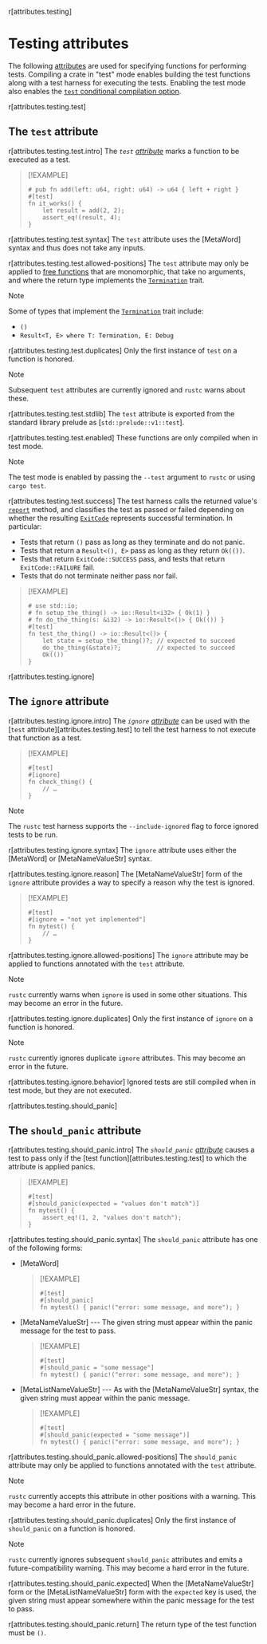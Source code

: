r[attributes.testing]
# Testing attributes

The following [attributes] are used for specifying functions for performing
tests. Compiling a crate in "test" mode enables building the test functions
along with a test harness for executing the tests. Enabling the test mode also
enables the [`test` conditional compilation option].

r[attributes.testing.test]
## The `test` attribute

r[attributes.testing.test.intro]
The *`test` [attribute][attributes]* marks a function to be executed as a test.

> [!EXAMPLE]
> ```rust,no_run
> # pub fn add(left: u64, right: u64) -> u64 { left + right }
> #[test]
> fn it_works() {
>     let result = add(2, 2);
>     assert_eq!(result, 4);
> }
> ```

r[attributes.testing.test.syntax]
The `test` attribute uses the [MetaWord] syntax and thus does not take any inputs.

r[attributes.testing.test.allowed-positions]
The `test` attribute may only be applied to [free functions] that are monomorphic, that take no arguments, and where the return type implements the [`Termination`] trait.

> [!NOTE]
> Some of types that implement the [`Termination`] trait include:
> * `()`
> * `Result<T, E> where T: Termination, E: Debug`

r[attributes.testing.test.duplicates]
Only the first instance of `test` on a function is honored.

> [!NOTE]
> Subsequent `test` attributes are currently ignored and `rustc` warns about these.

<!-- TODO: This is a minor lie. Currently rustc warns that duplicates are ignored, but it then generates multiple test entries with the same name. I would vote for rejecting this in the future. -->

r[attributes.testing.test.stdlib]
The `test` attribute is exported from the standard library prelude as [`std::prelude::v1::test`].

r[attributes.testing.test.enabled]
These functions are only compiled when in test mode.

> [!NOTE]
> The test mode is enabled by passing the `--test` argument to `rustc` or using `cargo test`.

r[attributes.testing.test.success]
The test harness calls the returned value's [`report`] method, and classifies the test as passed or failed depending on whether the resulting [`ExitCode`] represents successful termination.
In particular:
* Tests that return `()` pass as long as they terminate and do not panic.
* Tests that return a `Result<(), E>` pass as long as they return `Ok(())`.
* Tests that return `ExitCode::SUCCESS` pass, and tests that return `ExitCode::FAILURE` fail.
* Tests that do not terminate neither pass nor fail.

> [!EXAMPLE]
> ```rust,no_run
> # use std::io;
> # fn setup_the_thing() -> io::Result<i32> { Ok(1) }
> # fn do_the_thing(s: &i32) -> io::Result<()> { Ok(()) }
> #[test]
> fn test_the_thing() -> io::Result<()> {
>     let state = setup_the_thing()?; // expected to succeed
>     do_the_thing(&state)?;          // expected to succeed
>     Ok(())
> }
> ```

r[attributes.testing.ignore]
## The `ignore` attribute

r[attributes.testing.ignore.intro]
The *`ignore` [attribute][attributes]* can be used with the [`test` attribute][attributes.testing.test] to tell the test harness to not execute that function as a test.

> [!EXAMPLE]
> ```rust,no_run
> #[test]
> #[ignore]
> fn check_thing() {
>     // …
> }
> ```

> [!NOTE]
> The `rustc` test harness supports the `--include-ignored` flag to force ignored tests to be run.

r[attributes.testing.ignore.syntax]
The `ignore` attribute uses either the [MetaWord] or [MetaNameValueStr] syntax.

r[attributes.testing.ignore.reason]
The [MetaNameValueStr] form of the `ignore` attribute provides a way to specify a reason why the test is ignored.

> [!EXAMPLE]
> ```rust,no_run
> #[test]
> #[ignore = "not yet implemented"]
> fn mytest() {
>     // …
> }
> ```

r[attributes.testing.ignore.allowed-positions]
The `ignore` attribute may be applied to functions annotated with the `test` attribute.

> [!NOTE]
> `rustc` currently warns when `ignore` is used in some other situations. This may become an error in the future.

r[attributes.testing.ignore.duplicates]
Only the first instance of `ignore` on a function is honored.

> [!NOTE]
> `rustc` currently ignores duplicate `ignore` attributes. This may become an error in the future.

r[attributes.testing.ignore.behavior]
Ignored tests are still compiled when in test mode, but they are not executed.

r[attributes.testing.should_panic]
## The `should_panic` attribute

r[attributes.testing.should_panic.intro]
The *`should_panic` [attribute][attributes]* causes a test to pass only if the [test function][attributes.testing.test] to which the attribute is applied panics.

> [!EXAMPLE]
> ```rust,no_run
> #[test]
> #[should_panic(expected = "values don't match")]
> fn mytest() {
>     assert_eq!(1, 2, "values don't match");
> }
> ```

r[attributes.testing.should_panic.syntax]
The `should_panic` attribute has one of the following forms:

- [MetaWord]
  > [!EXAMPLE]
  > ```rust,no_run
  > #[test]
  > #[should_panic]
  > fn mytest() { panic!("error: some message, and more"); }
  > ```

- [MetaNameValueStr] --- The given string must appear within the panic message for the test to pass.
  > [!EXAMPLE]
  > ```rust,no_run
  > #[test]
  > #[should_panic = "some message"]
  > fn mytest() { panic!("error: some message, and more"); }
  > ```

- [MetaListNameValueStr] --- As with the [MetaNameValueStr] syntax, the given string must appear within the panic message.
  > [!EXAMPLE]
  > ```rust,no_run
  > #[test]
  > #[should_panic(expected = "some message")]
  > fn mytest() { panic!("error: some message, and more"); }
  > ```

r[attributes.testing.should_panic.allowed-positions]
The `should_panic` attribute may only be applied to functions annotated with the `test` attribute.

> [!NOTE]
> `rustc` currently accepts this attribute in other positions with a warning. This may become a hard error in the future.

r[attributes.testing.should_panic.duplicates]
Only the first instance of `should_panic` on a function is honored.

> [!NOTE]
> `rustc` currently ignores subsequent `should_panic` attributes and emits a future-compatibility warning. This may become a hard error in the future.

r[attributes.testing.should_panic.expected]
When the [MetaNameValueStr] form or the [MetaListNameValueStr] form with the `expected` key is used, the given string must appear somewhere within the panic message for the test to pass.

r[attributes.testing.should_panic.return]
The return type of the test function must be `()`.

[`Termination`]: std::process::Termination
[`report`]: std::process::Termination::report
[`test` conditional compilation option]: ../conditional-compilation.md#test
[attributes]: ../attributes.md
[`ExitCode`]: std::process::ExitCode
[free functions]: ../glossary.md#free-item
